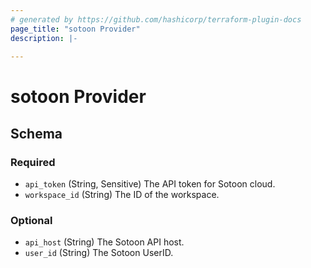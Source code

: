 ```yaml
---
# generated by https://github.com/hashicorp/terraform-plugin-docs
page_title: "sotoon Provider"
description: |-
  
---
```


# sotoon Provider





<!-- schema generated by tfplugindocs -->
## Schema

### Required

- `api_token` (String, Sensitive) The API token for Sotoon cloud.
- `workspace_id` (String) The ID of the workspace.

### Optional

- `api_host` (String) The Sotoon API host.
- `user_id` (String) The Sotoon UserID.
